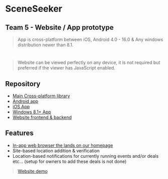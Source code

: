 # SceneSeeker
## Team 5 - Website / App prototype

> App is cross-platform between iOS, Android 4.0 - 16.0 & Any windows distribution newer than 8.1.
#
> Website can be viewed perfectly on any device, it is not required but preferred if the viewer has JavaScript enabled.

## Repository
- [Main Cross-platform library](/SceneSeeker/SceneSeeker)
- [Android app](/SceneSeeker/SceneSeeker.Android)
- [iOS App](SceneSeeker/SceneSeeker.iOS)
- [Windows 8.1+ App](/SceneSeeker/SceneSeeker.UWP)
- [Website frontend & backend](/SceneSeeker/Website%20front%20%26%20back%20end)


## Features
- [In-app web browser the lands on our homepage](https://planb.gay/ss.php)
- Site-based location addition & verification
- Location-based notifications for currently running events and/or deals etc... (setup for owners to add these deals is not done)


> [Website demo](https://planb.gay/ss.php)
